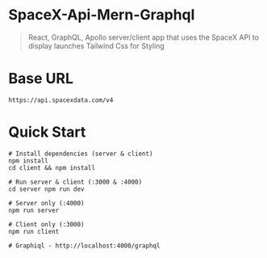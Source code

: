 # SpaceX-Api-Mern-Graphql

> React, GraphQL, Apollo server/client app that uses the SpaceX API to display launches
> Tailwind Css for Styling

# Base URL

```
https://api.spacexdata.com/v4

```

# Quick Start

```
# Install dependencies (server & client)
npm install
cd client && npm install

# Run server & client (:3000 & :4000)
cd server npm run dev

# Server only (:4000)
npm run server

# Client only (:3000)
npm run client

# Graphiql - http://localhost:4000/graphql

```
